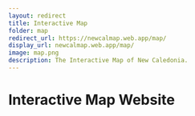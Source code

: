 ```yaml
---
layout: redirect
title: Interactive Map
folder: map
redirect_url: https://newcalmap.web.app/map/
display_url: newcalmap.web.app/map/
image: map.png
description: The Interactive Map of New Caledonia.
---
```


# Interactive Map Website 
